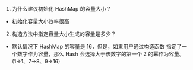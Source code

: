1. 为什么建议初始化 HashMap 的容量大小？
- 初始化容量大小效率很高
2. 构造方法中指定容量大小生成的容量是多少？
- 默认情况下 HashMap 的容量是 16，但是，如果用户通过构造函数
  指定了一个数字作为容量，那么 Hash 会选择大于该数字的第一个 2 的幂作为容量。
  (1->1、7->8、9->16)